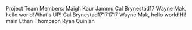 Project Team Members: 
Maigh Kaur Jammu 
Cal Brynestad17 
Wayne Mak, hello world!What's UP! 
Cal Brynestad17171717
Wayne Mak, hello world!Hi!
main
Ethan Thompson
Ryan Quinlan 
